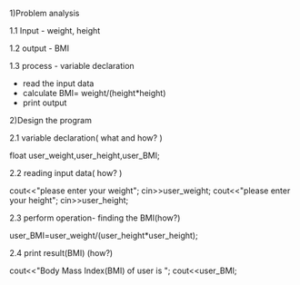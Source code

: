 1)Problem analysis 

1.1 Input - weight, height

1.2 output - BMI

1.3 process - variable declaration
   - read the input data
   - calculate BMI= weight/(height*height)
   - print output

2)Design the program

2.1 variable declaration( what and how? )

float user_weight,user_height,user_BMI;

2.2 reading input data( how? )

cout<<"please enter your weight";
cin>>user_weight;
cout<<"please enter your height";
cin>>user_height;

2.3 perform operation- finding the BMI(how?)

user_BMI=user_weight/(user_height*user_height);

2.4 print result(BMI) (how?)

cout<<"Body Mass Index(BMI) of user is ";
cout<<user_BMI;